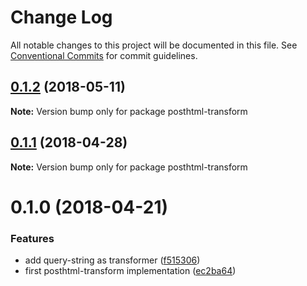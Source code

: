 # Change Log

All notable changes to this project will be documented in this file.
See [Conventional Commits](https://conventionalcommits.org) for commit guidelines.

<a name="0.1.2"></a>
## [0.1.2](https://github.com/kisenka/svg-mixer/packages/posthtml-transform/compare/posthtml-transform@0.1.1...posthtml-transform@0.1.2) (2018-05-11)




**Note:** Version bump only for package posthtml-transform

<a name="0.1.1"></a>
## [0.1.1](https://github.com/kisenka/svg-mixer/packages/posthtml-transform/compare/posthtml-transform@0.1.0...posthtml-transform@0.1.1) (2018-04-28)




**Note:** Version bump only for package posthtml-transform

<a name="0.1.0"></a>
# 0.1.0 (2018-04-21)


### Features

* add query-string as transformer ([f515306](https://github.com/kisenka/svg-mixer/packages/posthtml-transform/commit/f515306))
* first posthtml-transform implementation ([ec2ba64](https://github.com/kisenka/svg-mixer/packages/posthtml-transform/commit/ec2ba64))
